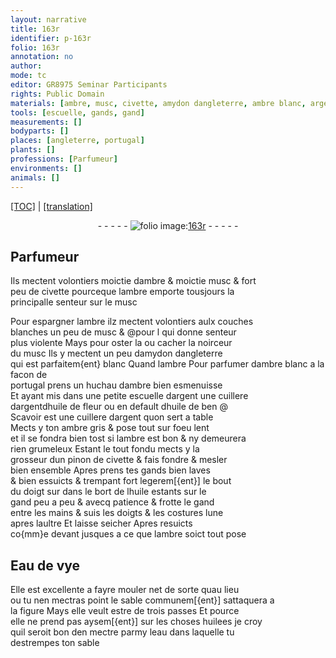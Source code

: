 ```yaml
---
layout: narrative
title: 163r
identifier: p-163r
folio: 163r
annotation: no
author:
mode: tc
editor: GR8975 Seminar Participants
rights: Public Domain
materials: [ambre, musc, civette, amydon dangleterre, ambre blanc, argent, huile de fleur, huile de ben @, ambre gris, huile, Eau de vye, huilees, eau]
tools: [escuelle, gands, gand]
measurements: []
bodyparts: []
places: [angleterre, portugal]
plants: []
professions: [Parfumeur]
environments: []
animals: []
---
```


<p><a href="{{ site.baseurl }}/diplomatic/">[TOC]</a> | <a href="{{ site.baseurl }}/texts/p-163r_tl/" target="_blank">[translation]</a></p><div class="folio" align="center">- - - - - <a href="http://gallica.bnf.fr/ark:/12148/btv1b10500001g/f331.image" target="_blank"><img src="https://cu-mkp.github.io/2017-workshop-edition/assets/photo-icon.png" alt="folio image: " style="display:inline-block; margin-bottom:-3px;"/>163r</a> - - - - - </div>  
  

## <span class="pro">Parfumeur</span>

 
Ils mectent volontiers moictie d<span class="m">ambre</span> & moictie <span class="m">musc</span> & fort<br/> peu de <span class="m">civette</span> pourceque l<span class="m">ambre</span> emporte tousjours la<br/> principalle senteur sur le <span class="m">musc</span>
 
Pour espargner l<span class="m">ambre</span> ilz mectent volontiers aulx couches<br/> blanches un peu de <span class="m">musc</span> & @<span class="del">pour l</span> qui donne senteur<br/> plus violente Mays pour oster <span class="del">la</span> ou cacher la noirceur<br/> du <span class="m">musc</span> Ils y mectent un peu d<span class="m">amydon d<span class="pl">angleterre</span></span><br/> qui est parfaitem{ent} blanc
 <span class="del">Quand l<span class="m">ambre</span></span> 
Pour parfumer d<span class="m">ambre blanc</span> a la facon de<br/> <span class="pl">portugal</span> prens un huchau d<span class="m">ambre</span> bien esmenuisse<br/> Et ayant mis dans une petite <span class="tl">escuelle</span> d<span class="m">argent</span> une cuillere<br/> <span class="del">d<span class="m">argent</span></span>d<span class="m">huile de fleur</span> ou en default d<span class="m">huile de ben @</span><br/> Scavoir est une cuillere d<span class="m">argent</span> quon sert a table<br/> Mects y ton <span class="m">ambre gris</span> & pose tout sur foeu lent<br/> et il se fondra bien tost si l<span class="m">ambre</span> est bon & ny demeurera<br/> rien grumeleux Estant le tout fondu mects y la<br/> grosseur dun pinon de <span class="m">civette</span> & fais fondre & mesler<br/> bien ensemble Apres prens tes <span class="tl">gands</span> bien laves<br/> & bien essuicts & trempant fort legerem[{ent}] le bout<br/> du doigt <span class="del">sur</span> dans le bort de l<span class="m">huile</span> estants sur le<br/> <span class="tl">gand</span> peu a peu & avecq patience & frotte le <span class="tl">gand</span><br/> entre les mains & suis les doigts & les costures lune<br/> apres laultre Et laisse seicher Apres resuicts<br/> co{mm}e devant jusques a ce que l<span class="m">ambre</span> soict tout pose
 
 
  

## <span class="m">Eau de vye</span>

 
Elle est excellente a fayre mouler net de sorte quau lieu<br/> ou tu nen mectras point le sable communem[{ent}] sattaquera a<br/> la figure Mays elle veult estre de trois passes Et pource<br/> elle ne prend pas aysem[{ent}] sur les choses <span class="m">huilees</span> je croy<br/> quil seroit bon den mectre parmy l<span class="m">eau</span> dans laquelle tu<br/> destrempes ton sable
 
